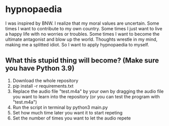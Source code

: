 # hypnopaedia
I was inspired by BNW. I realize that my moral values are uncertain. Some times I want to contribute to my own country. Some times I just want to live a happy life with no worries or troubles. Some times I want to become the ultimate antagonist and blow up the world. Thoughts wrestle in my mind, making me a splitted idiot. So I want to apply hypnopaedia to myself.

## What this stupid thing will become? (Make sure you have Python 3.9)
1. Download the whole repository
2. pip install -r requirements.txt
3. Replace the audio file "test.m4a" by your own by dragging the audio file you want to learn into the repository (or you can test the program with "test.m4a")
4. Run the script in terminal by python3 main.py
5. Set how much time later you want it to start repeting
6. Set the number of times you want to let the audio repete
